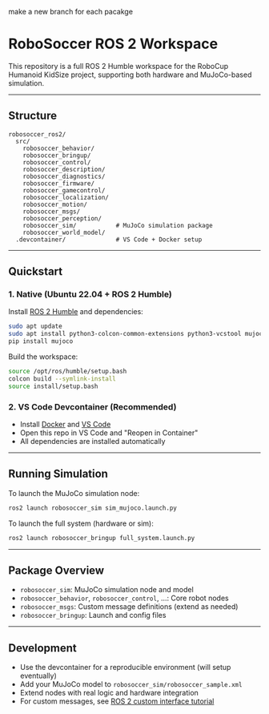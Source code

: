 make a new branch for each pacakge

# RoboSoccer ROS 2 Workspace

This repository is a full ROS 2 Humble workspace for the RoboCup Humanoid KidSize project, supporting both hardware and MuJoCo-based simulation.

---

##  Structure

```
robosoccer_ros2/
  src/
    robosoccer_behavior/
    robosoccer_bringup/
    robosoccer_control/
    robosoccer_description/
    robosoccer_diagnostics/
    robosoccer_firmware/
    robosoccer_gamecontrol/
    robosoccer_localization/
    robosoccer_motion/
    robosoccer_msgs/
    robosoccer_perception/
    robosoccer_sim/           # MuJoCo simulation package
    robosoccer_world_model/
  .devcontainer/              # VS Code + Docker setup
```

---

## Quickstart

### 1. **Native (Ubuntu 22.04 + ROS 2 Humble)**

Install [ROS 2 Humble](https://docs.ros.org/en/humble/Installation.html) and dependencies:

```sh
sudo apt update
sudo apt install python3-colcon-common-extensions python3-vcstool mujoco libmujoco-dev
pip install mujoco
```

Build the workspace:
```sh
source /opt/ros/humble/setup.bash
colcon build --symlink-install
source install/setup.bash
```

### 2. **VS Code Devcontainer (Recommended)**

- Install [Docker](https://docs.docker.com/get-docker/) and [VS Code](https://code.visualstudio.com/)
- Open this repo in VS Code and "Reopen in Container"
- All dependencies are installed automatically

---

## Running Simulation

To launch the MuJoCo simulation node:
```sh
ros2 launch robosoccer_sim sim_mujoco.launch.py
```

To launch the full system (hardware or sim):
```sh
ros2 launch robosoccer_bringup full_system.launch.py
```

---

## Package Overview

- `robosoccer_sim`: MuJoCo simulation node and model
- `robosoccer_behavior`, `robosoccer_control`, ...: Core robot nodes
- `robosoccer_msgs`: Custom message definitions (extend as needed)
- `robosoccer_bringup`: Launch and config files

---

## Development

- Use the devcontainer for a reproducible environment (will setup eventually)
- Add your MuJoCo model to `robosoccer_sim/robosoccer_sample.xml`
- Extend nodes with real logic and hardware integration
- For custom messages, see [ROS 2 custom interface tutorial](https://docs.ros.org/en/humble/Tutorials/Beginner-Client-Libraries/Custom-ROS2-Interfaces.html)
